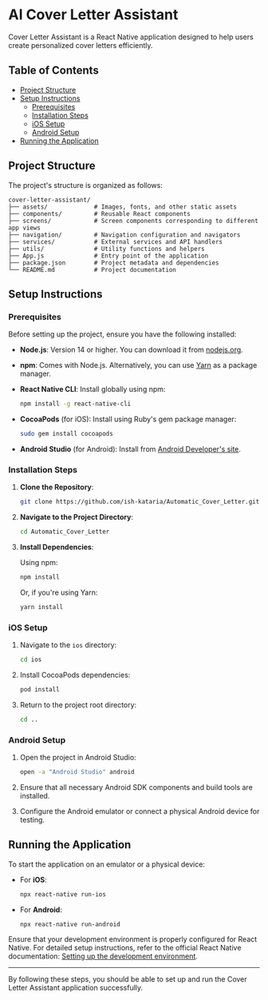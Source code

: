 
# AI Cover Letter Assistant

Cover Letter Assistant is a React Native application designed to help users create personalized cover letters efficiently.

## Table of Contents

- [Project Structure](#project-structure)
- [Setup Instructions](#setup-instructions)
  - [Prerequisites](#prerequisites)
  - [Installation Steps](#installation-steps)
  - [iOS Setup](#ios-setup)
  - [Android Setup](#android-setup)
- [Running the Application](#running-the-application)

## Project Structure

The project's structure is organized as follows:

```
cover-letter-assistant/
├── assets/             # Images, fonts, and other static assets
├── components/         # Reusable React components
├── screens/            # Screen components corresponding to different app views
├── navigation/         # Navigation configuration and navigators
├── services/           # External services and API handlers
├── utils/              # Utility functions and helpers
├── App.js              # Entry point of the application
├── package.json        # Project metadata and dependencies
└── README.md           # Project documentation
```

## Setup Instructions

### Prerequisites

Before setting up the project, ensure you have the following installed:

- **Node.js**: Version 14 or higher. You can download it from [nodejs.org](https://nodejs.org/).
- **npm**: Comes with Node.js. Alternatively, you can use [Yarn](https://yarnpkg.com/) as a package manager.
- **React Native CLI**: Install globally using npm:

  ```bash
  npm install -g react-native-cli
  ```

- **CocoaPods** (for iOS): Install using Ruby's gem package manager:

  ```bash
  sudo gem install cocoapods
  ```

- **Android Studio** (for Android): Install from [Android Developer's site](https://developer.android.com/studio).

### Installation Steps

1. **Clone the Repository**:

   ```bash
   git clone https://github.com/ish-kataria/Automatic_Cover_Letter.git
   ```

2. **Navigate to the Project Directory**:

   ```bash
   cd Automatic_Cover_Letter
   ```

3. **Install Dependencies**:

   Using npm:

   ```bash
   npm install
   ```

   Or, if you're using Yarn:

   ```bash
   yarn install
   ```

### iOS Setup

1. Navigate to the `ios` directory:

   ```bash
   cd ios
   ```

2. Install CocoaPods dependencies:

   ```bash
   pod install
   ```

3. Return to the project root directory:

   ```bash
   cd ..
   ```

### Android Setup

1. Open the project in Android Studio:

   ```bash
   open -a "Android Studio" android
   ```

2. Ensure that all necessary Android SDK components and build tools are installed.

3. Configure the Android emulator or connect a physical Android device for testing.

## Running the Application

To start the application on an emulator or a physical device:

- For **iOS**:

  ```bash
  npx react-native run-ios
  ```

- For **Android**:

  ```bash
  npx react-native run-android
  ```

Ensure that your development environment is properly configured for React Native. For detailed setup instructions, refer to the official React Native documentation: [Setting up the development environment](https://reactnative.dev/docs/environment-setup).

---

By following these steps, you should be able to set up and run the Cover Letter Assistant application successfully.
